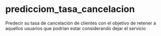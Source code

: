 # predicciom_tasa_cancelacion
Predecir su tasa de cancelación de clientes con el objetivo de retener a aquellos usuarios que podrían estar considerando dejar el servicio
